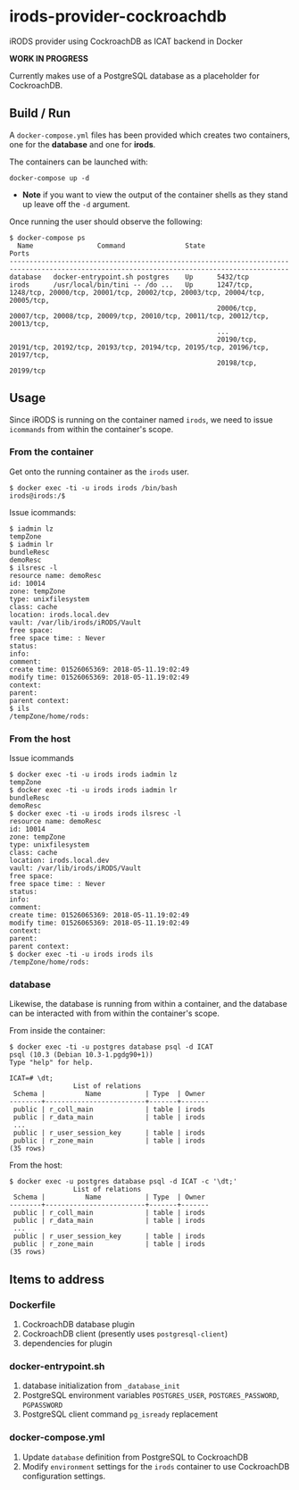 # irods-provider-cockroachdb
iRODS provider using CockroachDB as ICAT backend in Docker

**WORK IN PROGRESS**

Currently makes use of a PostgreSQL database as a placeholder for CockroachDB.

## Build / Run

A `docker-compose.yml` files has been provided which creates two containers, one for the **database** and one for **irods**.

The containers can be launched with:

```
docker-compose up -d
```

- **Note** if you want to view the output of the container shells as they stand up leave off the `-d` argument.

Once running the user should observe the following:

```console
$ docker-compose ps
  Name                Command               State                                            Ports
--------------------------------------------------------------------------------------------------------------------------------------------
database   docker-entrypoint.sh postgres    Up      5432/tcp
irods      /usr/local/bin/tini -- /do ...   Up      1247/tcp, 1248/tcp, 20000/tcp, 20001/tcp, 20002/tcp, 20003/tcp, 20004/tcp, 20005/tcp,
                                                    20006/tcp, 20007/tcp, 20008/tcp, 20009/tcp, 20010/tcp, 20011/tcp, 20012/tcp, 20013/tcp,
                                                    ...
                                                    20190/tcp, 20191/tcp, 20192/tcp, 20193/tcp, 20194/tcp, 20195/tcp, 20196/tcp, 20197/tcp,
                                                    20198/tcp, 20199/tcp
```

## Usage

Since iRODS is running on the container named `irods`, we need to issue `icommands` from within the container's scope.

### From the container

Get onto the running container as the `irods` user.

```console
$ docker exec -ti -u irods irods /bin/bash
irods@irods:/$
```

Issue icommands:

```console
$ iadmin lz
tempZone
$ iadmin lr
bundleResc
demoResc
$ ilsresc -l
resource name: demoResc
id: 10014
zone: tempZone
type: unixfilesystem
class: cache
location: irods.local.dev
vault: /var/lib/irods/iRODS/Vault
free space:
free space time: : Never
status:
info:
comment:
create time: 01526065369: 2018-05-11.19:02:49
modify time: 01526065369: 2018-05-11.19:02:49
context:
parent:
parent context:
$ ils
/tempZone/home/rods:
```

### From the host

Issue icommands

```console
$ docker exec -ti -u irods irods iadmin lz
tempZone
$ docker exec -ti -u irods irods iadmin lr
bundleResc
demoResc
$ docker exec -ti -u irods irods ilsresc -l
resource name: demoResc
id: 10014
zone: tempZone
type: unixfilesystem
class: cache
location: irods.local.dev
vault: /var/lib/irods/iRODS/Vault
free space:
free space time: : Never
status:
info:
comment:
create time: 01526065369: 2018-05-11.19:02:49
modify time: 01526065369: 2018-05-11.19:02:49
context:
parent:
parent context:
$ docker exec -ti -u irods irods ils
/tempZone/home/rods:
```

### database

Likewise, the database is running from within a container, and the database can be interacted with from within the container's scope.

From inside the container:

```console
$ docker exec -ti -u postgres database psql -d ICAT
psql (10.3 (Debian 10.3-1.pgdg90+1))
Type "help" for help.

ICAT=# \dt;
                List of relations
 Schema |          Name           | Type  | Owner
--------+-------------------------+-------+-------
 public | r_coll_main             | table | irods
 public | r_data_main             | table | irods
 ...
 public | r_user_session_key      | table | irods
 public | r_zone_main             | table | irods
(35 rows)
```

From the host:

```console
$ docker exec -u postgres database psql -d ICAT -c '\dt;'
                List of relations
 Schema |          Name           | Type  | Owner
--------+-------------------------+-------+-------
 public | r_coll_main             | table | irods
 public | r_data_main             | table | irods
 ...
 public | r_user_session_key      | table | irods
 public | r_zone_main             | table | irods
(35 rows)
```

## Items to address

### Dockerfile

1. CockroachDB database plugin
2. CockroachDB client (presently uses `postgresql-client`)
3. dependencies for plugin

### docker-entrypoint.sh

1. database initialization from `_database_init`
2. PostgreSQL environment variables `POSTGRES_USER`, `POSTGRES_PASSWORD`, `PGPASSWORD`
3. PostgreSQL client command `pg_isready` replacement

### docker-compose.yml

1. Update `database` definition from PostgreSQL to CockroachDB
2. Modify `environment` settings for the `irods` container to use CockroachDB configuration settings.
